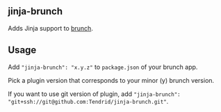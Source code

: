 ## jinja-brunch
Adds Jinja support to
[brunch](http://brunch.io).

## Usage
Add `"jinja-brunch": "x.y.z"` to `package.json` of your brunch app.

Pick a plugin version that corresponds to your minor (y) brunch version.

If you want to use git version of plugin, add
`"jinja-brunch": "git+ssh://git@github.com:Tendrid/jinja-brunch.git"`.
